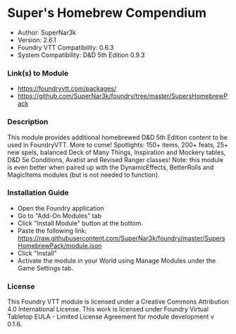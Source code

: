 # Super's Homebrew Compendium

* Author: SuperNar3k
* Version: 2.6.1
* Foundry VTT Compatibility: 0.6.3
* System Compatibility: D&D 5th Edition 0.9.3

### Link(s) to Module
* https://foundryvtt.com/packages/
* https://github.com/SuperNar3k/foundry/tree/master/SupersHomebrewPack

### Description
This module provides additional homebrewed D&D 5th Edition content to be used in FoundryVTT. More to come!
Spotlights: 150+ items, 200+ feats, 25+ new spels, balanced Deck of Many Things, Inspiration and Mockery tables, D&D 5e Conditions, Avatist and Revised Ranger classes!
Note: this module is even better when paired up with the DynamicEffects, BetterRolls and MagicItems modules (but is not needed to function). 

### Installation Guide

* Open the Foundry application
* Go to "Add-On Modules" tab
* Click "Install Module" button at the bottom.
* Paste the following link: https://raw.githubusercontent.com/SuperNar3k/foundry/master/SupersHomebrewPack/module.json
* Click "Install"
* Activate the module in your World using Manage Modules under the Game Settings tab.

### License
This Foundry VTT module is licensed under a Creative Commons Attribution 4.0 International License. This work is licensed under Foundry Virtual Tabletop EULA - Limited License Agreement for module development v 0.1.6.
